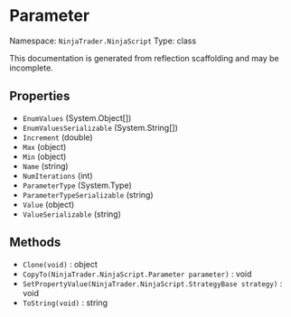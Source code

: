 # Parameter

Namespace: `NinjaTrader.NinjaScript`
Type: class

This documentation is generated from reflection scaffolding and may be incomplete.

## Properties
- `EnumValues` (System.Object[])
- `EnumValuesSerializable` (System.String[])
- `Increment` (double)
- `Max` (object)
- `Min` (object)
- `Name` (string)
- `NumIterations` (int)
- `ParameterType` (System.Type)
- `ParameterTypeSerializable` (string)
- `Value` (object)
- `ValueSerializable` (string)

## Methods
- `Clone(void)` : object
- `CopyTo(NinjaTrader.NinjaScript.Parameter parameter)` : void
- `SetPropertyValue(NinjaTrader.NinjaScript.StrategyBase strategy)` : void
- `ToString(void)` : string
